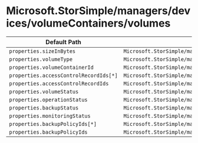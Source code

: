 # Microsoft.StorSimple/managers/devices/volumeContainers/volumes

| Default Path | Alias |
|---|---|
| `properties.sizeInBytes` | `Microsoft.StorSimple/managers/devices/volumeContainers/volumes/sizeInBytes` |
| `properties.volumeType` | `Microsoft.StorSimple/managers/devices/volumeContainers/volumes/volumeType` |
| `properties.volumeContainerId` | `Microsoft.StorSimple/managers/devices/volumeContainers/volumes/volumeContainerId` |
| `properties.accessControlRecordIds[*]` | `Microsoft.StorSimple/managers/devices/volumeContainers/volumes/accessControlRecordIds[*]` |
| `properties.accessControlRecordIds` | `Microsoft.StorSimple/managers/devices/volumeContainers/volumes/accessControlRecordIds` |
| `properties.volumeStatus` | `Microsoft.StorSimple/managers/devices/volumeContainers/volumes/volumeStatus` |
| `properties.operationStatus` | `Microsoft.StorSimple/managers/devices/volumeContainers/volumes/operationStatus` |
| `properties.backupStatus` | `Microsoft.StorSimple/managers/devices/volumeContainers/volumes/backupStatus` |
| `properties.monitoringStatus` | `Microsoft.StorSimple/managers/devices/volumeContainers/volumes/monitoringStatus` |
| `properties.backupPolicyIds[*]` | `Microsoft.StorSimple/managers/devices/volumeContainers/volumes/backupPolicyIds[*]` |
| `properties.backupPolicyIds` | `Microsoft.StorSimple/managers/devices/volumeContainers/volumes/backupPolicyIds` |

